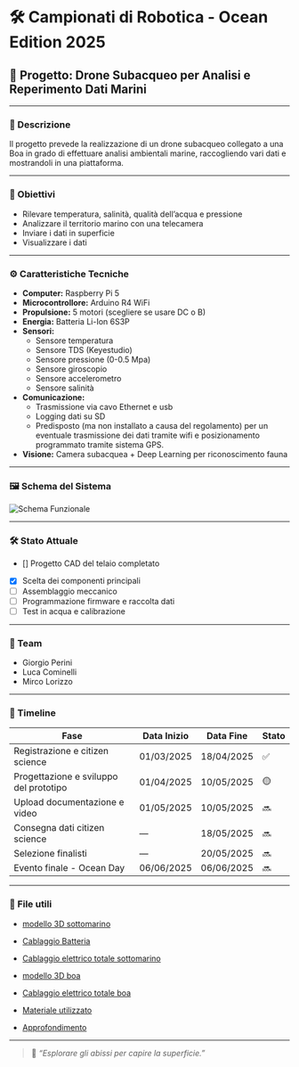 # 🛠️ Campionati di Robotica - Ocean Edition 2025

## 🤖 Progetto: Drone Subacqueo per Analisi e Reperimento Dati Marini

---

### 📌 Descrizione
Il progetto prevede la realizzazione di un drone subacqueo collegato a una Boa in grado di effettuare analisi ambientali marine, raccogliendo vari dati e mostrandoli in una piattaforma.

---

### 🎯 Obiettivi
- Rilevare temperatura, salinità, qualità dell’acqua e pressione  
- Analizzare il territorio marino con una telecamera  
- Inviare i dati in superficie
- Visualizzare i dati

---

### ⚙️ Caratteristiche Tecniche
- **Computer:** Raspberry Pi 5  
- **Microcontrollore:** Arduino R4 WiFi  
- **Propulsione:** 5 motori (scegliere se usare DC o B)  
- **Energia:** Batteria Li-Ion 6S3P  
- **Sensori:**  
  - Sensore temperatura  
  - Sensore TDS (Keyestudio)  
  - Sensore pressione (0-0.5 Mpa)  
  - Sensore giroscopio  
  - Sensore accelerometro  
  - Sensore salinità  
- **Comunicazione:**  
  - Trasmissione via cavo Ethernet e usb
  - Logging dati su SD  
  - Predisposto (ma non installato a causa del regolamento) per un eventuale trasmissione dei dati tramite wifi e posizionamento programmato tramite sistema GPS.
- **Visione:** Camera subacquea + Deep Learning per riconoscimento fauna

---

### 🖼️ Schema del Sistema
![Schema Funzionale](img/schema-drone-sub.png)

---

### 🛠️ Stato Attuale
- [] Progetto CAD del telaio completato  
- [x] Scelta dei componenti principali  
- [ ] Assemblaggio meccanico  
- [ ] Programmazione firmware e raccolta dati  
- [ ] Test in acqua e calibrazione

---

### 👥 Team
- Giorgio Perini  
- Luca Cominelli  
- Mirco Lorizzo

---

### 📅 Timeline

| Fase                                   | Data Inizio     | Data Fine        | Stato |
|----------------------------------------|------------------|------------------|--------|
| Registrazione e citizen science        | 01/03/2025       | 18/04/2025       | ✅ |
| Progettazione e sviluppo del prototipo | 01/04/2025       | 10/05/2025       | 🟡 |
| Upload documentazione e video          | 01/05/2025       | 10/05/2025       | 🔜 |
| Consegna dati citizen science          | —                | 18/05/2025       | 🔜 |
| Selezione finalisti                    | —                | 20/05/2025       | 🔜 |
| Evento finale - Ocean Day              | 06/06/2025       | 06/06/2025       | 🔜 |

---

### 📂 File utili
- [modello 3D sottomarino](progetto/modello_3D/scocca_sottomarino/modello.md)  
- [Cablaggio Batteria](progetto/elettronica/elettronica_sottomarino/batterie/documentazione_batteria.md)  
- [Cablaggio elettrico totale sottomarino](progetto/elettronica/elettronica_sottomarino/schema_sottomarino.jpg)

- [modello 3D boa](progetto/modello_3D/scocca_boa/modello.md)  
- [Cablaggio elettrico totale boa](progetto/elettronica/elettronica_boa/collegamento_boa.png)

- [Materiale utilizzato](prezzi.pdf)

- [Approfondimento](approfondimento.md)

---

> 🧠 *“Esplorare gli abissi per capire la superficie.”*
